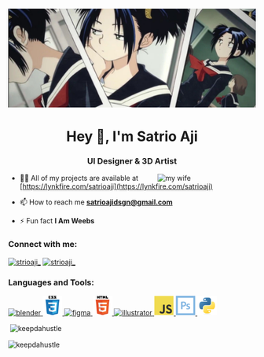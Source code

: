 ![logo](https://raw.githubusercontent.com/keepdahustle/keepdahustle/main/Urabe%20Mikotoo.jpg)
<h1 align="center">Hey 👋, I'm Satrio Aji</h1>
<h3 align="center">UI Designer & 3D Artist</h3>

<img align="right" alt="my wife" width="200" src="https://i.pinimg.com/564x/09/55/cc/0955cc7e365c469644dbe6b952d07e1a.jpg">

- 👨‍💻 All of my projects are available at [https://lynkfire.com/satrioaji](https://lynkfire.com/satrioaji)

- 📫 How to reach me **satrioajidsgn@gmail.com**

- ⚡ Fun fact **I Am Weebs**

<h3 align="left">Connect with me:</h3>
<p align="left">
<a href="https://twitter.com/strioaji_" target="blank"><img align="center" src="https://raw.githubusercontent.com/rahuldkjain/github-profile-readme-generator/master/src/images/icons/Social/twitter.svg" alt="strioaji_" height="30" width="40" /></a>
<a href="https://instagram.com/strioaji_" target="blank"><img align="center" src="https://raw.githubusercontent.com/rahuldkjain/github-profile-readme-generator/master/src/images/icons/Social/instagram.svg" alt="strioaji_" height="30" width="40" /></a>
</p>

<h3 align="left">Languages and Tools:</h3>
<p align="left"> <a href="https://www.blender.org/" target="_blank" rel="noreferrer"> <img src="https://download.blender.org/branding/community/blender_community_badge_white.svg" alt="blender" width="40" height="40"/> </a> <a href="https://www.w3schools.com/css/" target="_blank" rel="noreferrer"> <img src="https://raw.githubusercontent.com/devicons/devicon/master/icons/css3/css3-original-wordmark.svg" alt="css3" width="40" height="40"/> </a> <a href="https://www.figma.com/" target="_blank" rel="noreferrer"> <img src="https://www.vectorlogo.zone/logos/figma/figma-icon.svg" alt="figma" width="40" height="40"/> </a> <a href="https://www.w3.org/html/" target="_blank" rel="noreferrer"> <img src="https://raw.githubusercontent.com/devicons/devicon/master/icons/html5/html5-original-wordmark.svg" alt="html5" width="40" height="40"/> </a> <a href="https://www.adobe.com/in/products/illustrator.html" target="_blank" rel="noreferrer"> <img src="https://www.vectorlogo.zone/logos/adobe_illustrator/adobe_illustrator-icon.svg" alt="illustrator" width="40" height="40"/> </a> <a href="https://developer.mozilla.org/en-US/docs/Web/JavaScript" target="_blank" rel="noreferrer"> <img src="https://raw.githubusercontent.com/devicons/devicon/master/icons/javascript/javascript-original.svg" alt="javascript" width="40" height="40"/> </a> <a href="https://www.photoshop.com/en" target="_blank" rel="noreferrer"> <img src="https://raw.githubusercontent.com/devicons/devicon/master/icons/photoshop/photoshop-line.svg" alt="photoshop" width="40" height="40"/> </a> <a href="https://www.python.org" target="_blank" rel="noreferrer"> <img src="https://raw.githubusercontent.com/devicons/devicon/master/icons/python/python-original.svg" alt="python" width="40" height="40"/> </a> </p>

<p>&nbsp;<img align="center" src="https://github-readme-stats.vercel.app/api?username=keepdahustle&show_icons=true&locale=en" alt="keepdahustle" /></p>

<p><img align="center" src="https://github-readme-streak-stats.herokuapp.com/?user=keepdahustle&" alt="keepdahustle" /></p>
